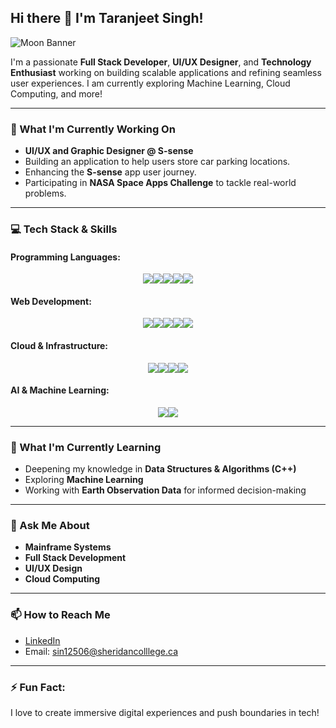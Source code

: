## Hi there 👋 I'm Taranjeet Singh!

<!-- Banner -->
![Moon Banner](https://images.unsplash.com/photo-1515311320503-6e3d309537b4?w=900&auto=format&fit=crop&q=60&ixlib=rb-4.0.3&ixid=M3wxMjA3fDB8MHxzZWFyY2h8MTF8fG1vb258ZW58MHx8MHx8fDA%3D)

I'm a passionate **Full Stack Developer**, **UI/UX Designer**, and **Technology Enthusiast** working on building scalable applications and refining seamless user experiences. I am currently exploring Machine Learning, Cloud Computing, and more!

---

### 🔭 What I'm Currently Working On
- **UI/UX and Graphic Designer @ S-sense** 
- Building an application to help users store car parking locations.
- Enhancing the **S-sense** app user journey.
- Participating in **NASA Space Apps Challenge** to tackle real-world problems.

---

### 💻 Tech Stack & Skills

#### Programming Languages:
<div style="display: flex; justify-content: center; flex-wrap: wrap;">
    <img src="https://img.shields.io/badge/Python-%2314354C.svg?style=for-the-badge&logo=python&logoColor=white"/>
    <img src="https://img.shields.io/badge/C%2B%2B-%2300599C.svg?style=for-the-badge&logo=c%2B%2B&logoColor=white"/>
    <img src="https://img.shields.io/badge/JavaScript-%23F7DF1E.svg?style=for-the-badge&logo=javascript&logoColor=black"/>
    <img src="https://img.shields.io/badge/Java-%23ED8B00.svg?style=for-the-badge&logo=java&logoColor=white"/>
    <img src="https://img.shields.io/badge/PHP-%23777BB4.svg?style=for-the-badge&logo=php&logoColor=white"/>
</div>

#### Web Development:
<div style="display: flex; justify-content: center; flex-wrap: wrap;">
    <img src="https://img.shields.io/badge/HTML5-%23E34F26.svg?style=for-the-badge&logo=html5&logoColor=white"/>
    <img src="https://img.shields.io/badge/CSS3-%231572B6.svg?style=for-the-badge&logo=css3&logoColor=white"/>
    <img src="https://img.shields.io/badge/Angular-%23DD0031.svg?style=for-the-badge&logo=angular&logoColor=white"/>
    <img src="https://img.shields.io/badge/React-%2320232a.svg?style=for-the-badge&logo=react&logoColor=%2361DAFB"/>
    <img src="https://img.shields.io/badge/Node.js-%23339933.svg?style=for-the-badge&logo=nodedotjs&logoColor=white"/>
</div>

#### Cloud & Infrastructure:
<div style="display: flex; justify-content: center; flex-wrap: wrap;">
    <img src="https://img.shields.io/badge/AWS-%23FF9900.svg?style=for-the-badge&logo=amazon-aws&logoColor=white"/>
    <img src="https://img.shields.io/badge/Google%20Cloud-%234285F4.svg?style=for-the-badge&logo=google-cloud&logoColor=white"/>
    <img src="https://img.shields.io/badge/Microsoft%20Azure-0089D6.svg?style=for-the-badge&logo=microsoft-azure&logoColor=white"/>
    <img src="https://img.shields.io/badge/Firebase-%23039BE5.svg?style=for-the-badge&logo=firebase&logoColor=white"/>
</div>

#### AI & Machine Learning:
<div style="display: flex; justify-content: center; flex-wrap: wrap;">
    <img src="https://img.shields.io/badge/Machine%20Learning-%232C2D72.svg?style=for-the-badge"/>
    <img src="https://img.shields.io/badge/Artificial%20Intelligence-%230077B5.svg?style=for-the-badge"/>
</div>

---

### 🌱 What I'm Currently Learning
- Deepening my knowledge in **Data Structures & Algorithms (C++)**
- Exploring **Machine Learning**
- Working with **Earth Observation Data** for informed decision-making

---

### 💬 Ask Me About
- **Mainframe Systems**
- **Full Stack Development**
- **UI/UX Design**
- **Cloud Computing**

---

### 📫 How to Reach Me
- [LinkedIn](https://www.linkedin.com/in/taranjeetsinghtechexpert)
- Email: sin12506@sheridancolllege.ca

---

### ⚡ Fun Fact:
I love to create immersive digital experiences and push boundaries in tech!
